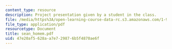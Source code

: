 ```yaml
---
content_type: resource
description: Project presentation given by a student in the class.
file: /media/https%3A/open-learning-course-data-rc.s3.amazonaws.com/1-964-design-for-sustainability-fall-2006/47e20af5628aa7e729876b5f4870ae6f_sean_homem.pdf
file_type: application/pdf
resourcetype: Document
title: sean_homem.pdf
uid: 47e20af5-628a-a7e7-2987-6b5f4870ae6f
---
```

